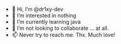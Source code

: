 - 👋 Hi, I’m @dr1xy-dev
- 👀 I’m interested in nothing
- 🌱 I’m currently learning java
- 💞️ I’m not looking to collaborate ... at all.
- 📫 Never try to reach me. Thx. Much love! 
